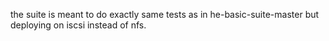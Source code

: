 the suite is meant to do exactly same tests as in
he-basic-suite-master but deploying on iscsi instead of nfs.
